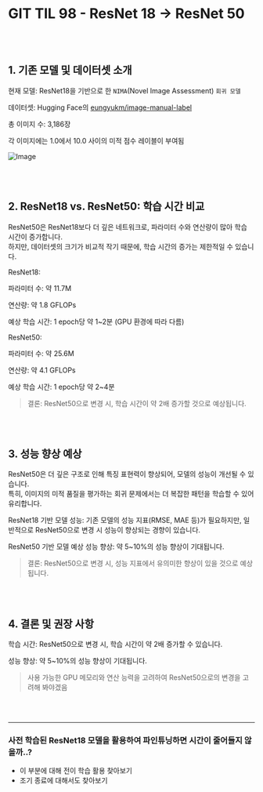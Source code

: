 # GIT TIL 98 - ResNet 18 -> ResNet 50

<br><br>

## 1. 기존 모델 및 데이터셋 소개
현재 모델: ResNet18을 기반으로 한 `NIMA`(Novel Image Assessment) `회귀 모델​`

데이터셋: Hugging Face의 [eungyukm/image-manual-label](https://huggingface.co/eungyukm/nima_finetuned)

총 이미지 수: 3,186장​

각 이미지에는 1.0에서 10.0 사이의 미적 점수 레이블이 부여됨​

![Image](https://github.com/user-attachments/assets/66775869-de50-4088-8d0f-3fef36f904e4)

<br><br>

## 2. ResNet18 vs. ResNet50: 학습 시간 비교    
ResNet50은 ResNet18보다 더 깊은 네트워크로, 파라미터 수와 연산량이 많아 학습 시간이 증가합니다. <br>
하지만, 데이터셋의 크기가 비교적 작기 때문에, 학습 시간의 증가는 제한적일 수 있습니다.​

ResNet18:

파라미터 수: 약 11.7M​

연산량: 약 1.8 GFLOPs​

예상 학습 시간: 1 epoch당 약 1~2분 (GPU 환경에 따라 다름)​

ResNet50:

파라미터 수: 약 25.6M​

연산량: 약 4.1 GFLOPs​

예상 학습 시간: 1 epoch당 약 2~4분​

> 결론: ResNet50으로 변경 시, 학습 시간이 약 2배 증가할 것으로 예상됩니다.​

<br><br>

## 3. 성능 향상 예상
ResNet50은 더 깊은 구조로 인해 특징 표현력이 향상되어, 모델의 성능이 개선될 수 있습니다. <br>
특히, 이미지의 미적 품질을 평가하는 회귀 문제에서는 더 복잡한 패턴을 학습할 수 있어 유리합니다.​

ResNet18 기반 모델 성능: 기존 모델의 성능 지표(RMSE, MAE 등)가 필요하지만, 일반적으로 ResNet50으로 변경 시 성능이 향상되는 경향이 있습니다.​

ResNet50 기반 모델 예상 성능 향상: 약 5~10%의 성능 향상이 기대됩니다.​

> 결론: ResNet50으로 변경 시, 성능 지표에서 유의미한 향상이 있을 것으로 예상됩니다.​

<br><br>

## 4. 결론 및 권장 사항
학습 시간: ResNet50으로 변경 시, 학습 시간이 약 2배 증가할 수 있습니다.​

성능 향상: 약 5~10%의 성능 향상이 기대됩니다.​

> 사용 가능한 GPU 메모리와 연산 능력을 고려하여 ResNet50으로의 변경을 고려해 봐야겠음 <br>

<br><br>

---

### 사전 학습된 ResNet18 모델을 활용하여 파인튜닝하면 시간이 줄어들지 않을까..? 
- 이 부분에 대해 전이 학습 활용 찾아보기
- 조기 종료에 대해서도 찾아보기


<br><br>

